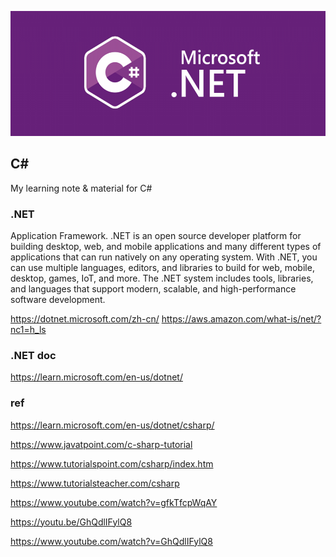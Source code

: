 <p align="center"><img src="./csharp-logo.png" height="200px"></p>

## C#
My learning note & material for C#

### .NET
Application Framework. .NET is an open source developer platform for building desktop, web, and mobile applications and many different types of applications that can run natively on any operating system. With .NET, you can use multiple languages, editors, and libraries to build for web, mobile, desktop, games, IoT, and more. The .NET system includes tools, libraries, and languages that support modern, scalable, and high-performance software development. 

https://dotnet.microsoft.com/zh-cn/
https://aws.amazon.com/what-is/net/?nc1=h_ls

### .NET doc
https://learn.microsoft.com/en-us/dotnet/


### ref
https://learn.microsoft.com/en-us/dotnet/csharp/

https://www.javatpoint.com/c-sharp-tutorial

https://www.tutorialspoint.com/csharp/index.htm

https://www.tutorialsteacher.com/csharp

https://www.youtube.com/watch?v=gfkTfcpWqAY

https://youtu.be/GhQdlIFylQ8

https://www.youtube.com/watch?v=GhQdlIFylQ8

